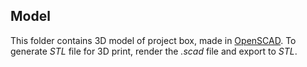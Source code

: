 ## Model
This folder contains 3D model of project box, made in [OpenSCAD](https://openscad.org/). To generate _STL_ file for 3D print, render the _.scad_ file and export to _STL_.
